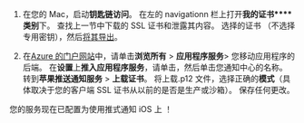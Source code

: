 

1. 在您的 Mac，启动**钥匙链访问**。 在左的 navigationn 栏上打开**我的证书****类别**下。 查找上一节中下载的 SSL 证书和泄露其内容。 选择的证书 （不选择专用密钥），然后[将其导出](https://support.apple.com/kb/PH20122?locale=en_US)。

2. 在[Azure 的门户网站](https://portal.azure.com/)中，请单击**浏览所有** > **应用程序服务**> 您移动应用程序的后端。 在**设置**上**推入应用程序服务**，请单击，然后单击您通知中心的名称。 转到**苹果推送通知服务** > **上载证书**。 将上载.p12 文件，选择正确的**模式**（具体取决于您的客户端 SSL 证书从以前的是否是生产或沙箱）。 保存任何更改。

您的服务现在已配置为使用推式通知 iOS 上 ！

[1]: ./media/app-service-mobile-apns-configure-push/mobile-push-notification-hub.png
